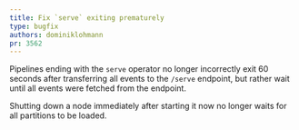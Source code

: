 ```yaml
---
title: Fix `serve` exiting prematurely
type: bugfix
authors: dominiklohmann
pr: 3562
---
```


Pipelines ending with the `serve` operator no longer incorrectly exit 60 seconds
after transferring all events to the `/serve` endpoint, but rather wait until
all events were fetched from the endpoint.

Shutting down a node immediately after starting it now no longer waits for all
partitions to be loaded.
